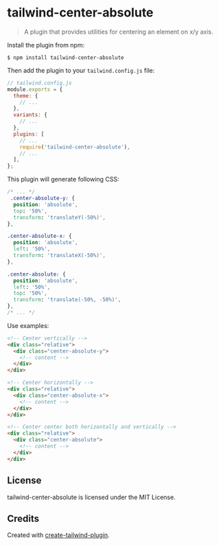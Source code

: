 # tailwind-center-absolute

> A plugin that provides utilities for centering an element on x/y axis.

Install the plugin from npm:

```
$ npm install tailwind-center-absolute
```

Then add the plugin to your `tailwind.config.js` file:

```js
// tailwind.config.js
module.exports = {
  theme: {
    // ...
  },
  variants: {
    // ...
  },
  plugins: [
    // ...
    require('tailwind-center-absolute'),
    // ...
  ],
};
```

This plugin will generate following CSS:

```css
/* ... */
 .center-absolute-y: {
  position: 'absolute',
  top: '50%',
  transform: 'translateY(-50%)',
},

.center-absolute-x: {
  position: 'absolute',
  left: '50%',
  transform: 'translateX(-50%)',
},

.center-absolute: {
  position: 'absolute',
  left: '50%',
  top: '50%',
  transform: 'translate(-50%, -50%)',
},
/* ... */
```

Use examples:

```html
<!-- Center vertically -->
<div class="relative">
  <div class="center-absolute-y">
    <!-- content -->
  </div>
</div>

<!-- Center horizontally -->
<div class="relative">
  <div class="center-absolute-x">
    <!-- content -->
  </div>
</div>

<!-- Center center both horizontally and vertically -->
<div class="relative">
  <div class="center-absolute">
    <!-- content -->
  </div>
</div>
```

## License

tailwind-center-absolute is licensed under the MIT License.

## Credits

Created with [create-tailwind-plugin](https://github.com/Landish/create-tailwind-plugin).
